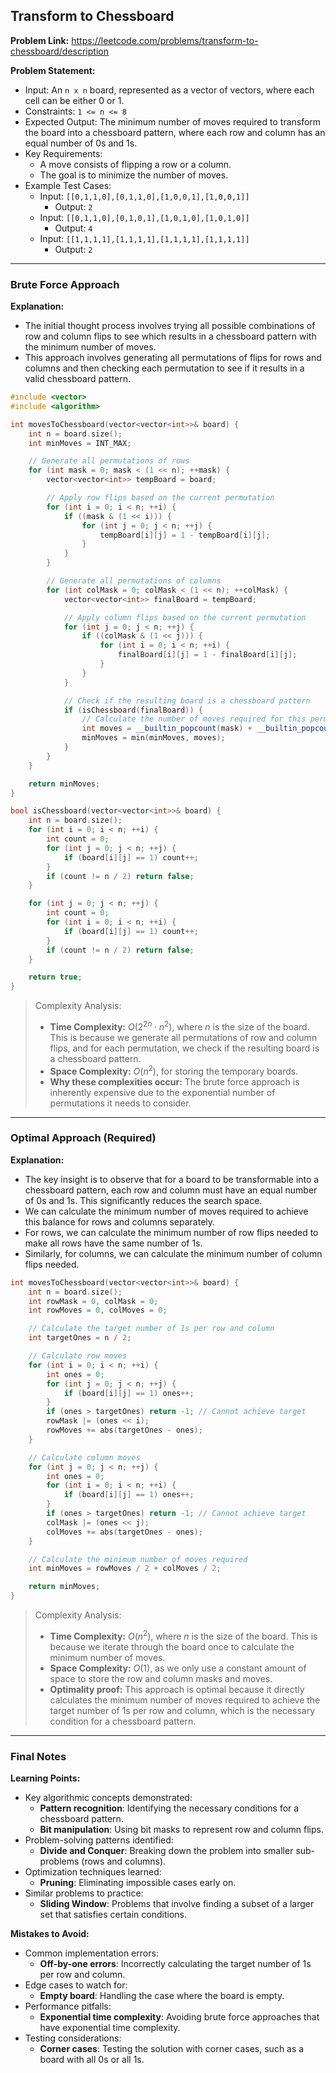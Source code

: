 ## Transform to Chessboard
**Problem Link:** https://leetcode.com/problems/transform-to-chessboard/description

**Problem Statement:**
- Input: An `n x n` board, represented as a vector of vectors, where each cell can be either 0 or 1.
- Constraints: `1 <= n <= 8`
- Expected Output: The minimum number of moves required to transform the board into a chessboard pattern, where each row and column has an equal number of 0s and 1s.
- Key Requirements: 
  - A move consists of flipping a row or a column.
  - The goal is to minimize the number of moves.
- Example Test Cases:
  - Input: `[[0,1,1,0],[0,1,1,0],[1,0,0,1],[1,0,0,1]]`
    - Output: `2`
  - Input: `[[0,1,1,0],[0,1,0,1],[1,0,1,0],[1,0,1,0]]`
    - Output: `4`
  - Input: `[[1,1,1,1],[1,1,1,1],[1,1,1,1],[1,1,1,1]]`
    - Output: `2`

---

### Brute Force Approach

**Explanation:**
- The initial thought process involves trying all possible combinations of row and column flips to see which results in a chessboard pattern with the minimum number of moves.
- This approach involves generating all permutations of flips for rows and columns and then checking each permutation to see if it results in a valid chessboard pattern.

```cpp
#include <vector>
#include <algorithm>

int movesToChessboard(vector<vector<int>>& board) {
    int n = board.size();
    int minMoves = INT_MAX;

    // Generate all permutations of rows
    for (int mask = 0; mask < (1 << n); ++mask) {
        vector<vector<int>> tempBoard = board;

        // Apply row flips based on the current permutation
        for (int i = 0; i < n; ++i) {
            if ((mask & (1 << i))) {
                for (int j = 0; j < n; ++j) {
                    tempBoard[i][j] = 1 - tempBoard[i][j];
                }
            }
        }

        // Generate all permutations of columns
        for (int colMask = 0; colMask < (1 << n); ++colMask) {
            vector<vector<int>> finalBoard = tempBoard;

            // Apply column flips based on the current permutation
            for (int j = 0; j < n; ++j) {
                if ((colMask & (1 << j))) {
                    for (int i = 0; i < n; ++i) {
                        finalBoard[i][j] = 1 - finalBoard[i][j];
                    }
                }
            }

            // Check if the resulting board is a chessboard pattern
            if (isChessboard(finalBoard)) {
                // Calculate the number of moves required for this permutation
                int moves = __builtin_popcount(mask) + __builtin_popcount(colMask);
                minMoves = min(minMoves, moves);
            }
        }
    }

    return minMoves;
}

bool isChessboard(vector<vector<int>>& board) {
    int n = board.size();
    for (int i = 0; i < n; ++i) {
        int count = 0;
        for (int j = 0; j < n; ++j) {
            if (board[i][j] == 1) count++;
        }
        if (count != n / 2) return false;
    }

    for (int j = 0; j < n; ++j) {
        int count = 0;
        for (int i = 0; i < n; ++i) {
            if (board[i][j] == 1) count++;
        }
        if (count != n / 2) return false;
    }

    return true;
}
```

> Complexity Analysis:
> - **Time Complexity:** $O(2^{2n} \cdot n^2)$, where $n$ is the size of the board. This is because we generate all permutations of row and column flips, and for each permutation, we check if the resulting board is a chessboard pattern.
> - **Space Complexity:** $O(n^2)$, for storing the temporary boards.
> - **Why these complexities occur:** The brute force approach is inherently expensive due to the exponential number of permutations it needs to consider.

---

### Optimal Approach (Required)

**Explanation:**
- The key insight is to observe that for a board to be transformable into a chessboard pattern, each row and column must have an equal number of 0s and 1s. This significantly reduces the search space.
- We can calculate the minimum number of moves required to achieve this balance for rows and columns separately.
- For rows, we can calculate the minimum number of row flips needed to make all rows have the same number of 1s.
- Similarly, for columns, we can calculate the minimum number of column flips needed.

```cpp
int movesToChessboard(vector<vector<int>>& board) {
    int n = board.size();
    int rowMask = 0, colMask = 0;
    int rowMoves = 0, colMoves = 0;

    // Calculate the target number of 1s per row and column
    int targetOnes = n / 2;

    // Calculate row moves
    for (int i = 0; i < n; ++i) {
        int ones = 0;
        for (int j = 0; j < n; ++j) {
            if (board[i][j] == 1) ones++;
        }
        if (ones > targetOnes) return -1; // Cannot achieve target
        rowMask |= (ones << i);
        rowMoves += abs(targetOnes - ones);
    }

    // Calculate column moves
    for (int j = 0; j < n; ++j) {
        int ones = 0;
        for (int i = 0; i < n; ++i) {
            if (board[i][j] == 1) ones++;
        }
        if (ones > targetOnes) return -1; // Cannot achieve target
        colMask |= (ones << j);
        colMoves += abs(targetOnes - ones);
    }

    // Calculate the minimum number of moves required
    int minMoves = rowMoves / 2 + colMoves / 2;

    return minMoves;
}
```

> Complexity Analysis:
> - **Time Complexity:** $O(n^2)$, where $n$ is the size of the board. This is because we iterate through the board once to calculate the minimum number of moves.
> - **Space Complexity:** $O(1)$, as we only use a constant amount of space to store the row and column masks and moves.
> - **Optimality proof:** This approach is optimal because it directly calculates the minimum number of moves required to achieve the target number of 1s per row and column, which is the necessary condition for a chessboard pattern.

---

### Final Notes

**Learning Points:**
- Key algorithmic concepts demonstrated: 
  - **Pattern recognition**: Identifying the necessary conditions for a chessboard pattern.
  - **Bit manipulation**: Using bit masks to represent row and column flips.
- Problem-solving patterns identified: 
  - **Divide and Conquer**: Breaking down the problem into smaller sub-problems (rows and columns).
- Optimization techniques learned: 
  - **Pruning**: Eliminating impossible cases early on.
- Similar problems to practice: 
  - **Sliding Window**: Problems that involve finding a subset of a larger set that satisfies certain conditions.

**Mistakes to Avoid:**
- Common implementation errors: 
  - **Off-by-one errors**: Incorrectly calculating the target number of 1s per row and column.
- Edge cases to watch for: 
  - **Empty board**: Handling the case where the board is empty.
- Performance pitfalls: 
  - **Exponential time complexity**: Avoiding brute force approaches that have exponential time complexity.
- Testing considerations: 
  - **Corner cases**: Testing the solution with corner cases, such as a board with all 0s or all 1s.